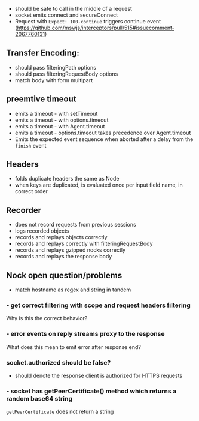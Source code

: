 - should be safe to call in the middle of a request
- socket emits connect and secureConnect
- Request with `Expect: 100-continue` triggers continue event (https://github.com/mswjs/interceptors/pull/515#issuecomment-2067760131)

## Transfer Encoding:
- should pass filteringPath options
- should pass filteringRequestBody options
- match body with form multipart

## preemtive timeout
- emits a timeout - with setTimeout
- emits a timeout - with options.timeout
- emits a timeout - with Agent.timeout
- emits a timeout - options.timeout takes precedence over Agent.timeout
- Emits the expected event sequence when aborted after a delay from the `finish` event

## Headers
- folds duplicate headers the same as Node
- when keys are duplicated, is evaluated once per input field name, in correct order

## Recorder
- does not record requests from previous sessions
- logs recorded objects
- records and replays objects correctly
- records and replays correctly with filteringRequestBody
- records and replays gzipped nocks correctly
- records and replays the response body

## Nock open question/problems
- match hostname as regex and string in tandem

### - get correct filtering with scope and request headers filtering
Why is this the correct behavior?

### - error events on reply streams proxy to the response
What does this mean to emit error after response end? 

### socket.authorized should be false?
- should denote the response client is authorized for HTTPS requests

### - socket has getPeerCertificate() method which returns a random base64 string
`getPeerCertificate` does not return a string